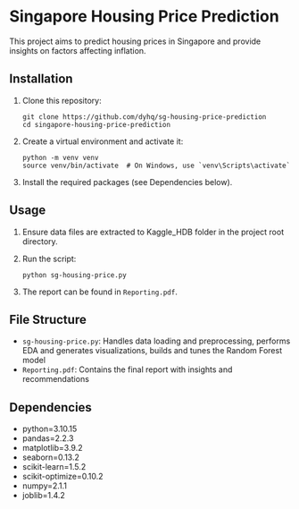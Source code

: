 # Singapore Housing Price Prediction
This project aims to predict housing prices in Singapore and provide insights on factors affecting inflation.

## Installation

1. Clone this repository:
   ```
   git clone https://github.com/dyhq/sg-housing-price-prediction
   cd singapore-housing-price-prediction
   ```

2. Create a virtual environment and activate it:
   ```
   python -m venv venv
   source venv/bin/activate  # On Windows, use `venv\Scripts\activate`
   ```

3. Install the required packages (see Dependencies below).
   
## Usage

1. Ensure data files are extracted to Kaggle_HDB folder in the project root directory.

2. Run the script:
   ```
   python sg-housing-price.py
   ```

3. The report can be found in `Reporting.pdf`.

## File Structure

- `sg-housing-price.py`: Handles data loading and preprocessing, performs EDA and generates visualizations, builds and tunes the Random Forest model
- `Reporting.pdf`: Contains the final report with insights and recommendations

## Dependencies

- python=3.10.15
- pandas=2.2.3
- matplotlib=3.9.2
- seaborn=0.13.2
- scikit-learn=1.5.2
- scikit-optimize=0.10.2
- numpy=2.1.1
- joblib=1.4.2
